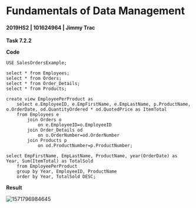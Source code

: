 # Fundamentals of Data Management

#### 2019HS2 |  101624964 | Jimmy Trac 

**Task 7.2.2**



**Code**

```mysql
USE SalesOrdersExample;

select * from Employees;
select * from Orders;
select * from Order_Details;
select * from Products;

create view EmployeePerProduct as
	select e.EmployeeID, e.EmpFirstName, e.EmpLastName, p.ProductName, o.OrderDate, od.QuantityOrdered * od.QuotedPrice as ItemTotal
    from Employees e 
		join Orders o 
			on e.EmployeeID=o.EmployeeID
		join Order_Details od 
			on o.OrderNumber=od.OrderNumber
		join Products p
			on od.ProductNumber=p.ProductNumber;
    
select EmpFirstName, EmpLastName, ProductName, year(OrderDate) as Year, Sum(ItemTotal) as TotalSold 
	from EmployeePerProduct
    group by Year, EmployeeID, ProductName
    order by Year, TotalSold DESC;

```



**Result**

![1571796984645](F:\repos\fundamentals-of-data-management\pt7.2.2c\7.2.2.assets\1571796984645.png)
